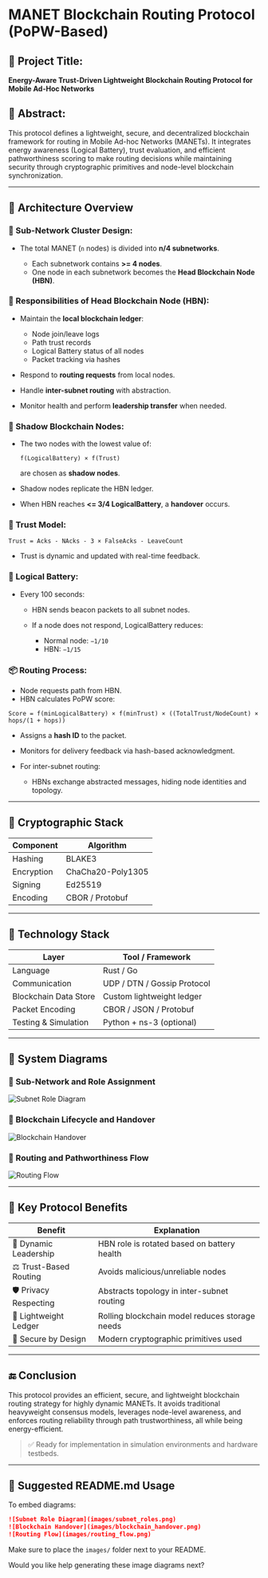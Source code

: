 # MANET Blockchain Routing Protocol (PoPW-Based)

## 📌 Project Title:

**Energy-Aware Trust-Driven Lightweight Blockchain Routing Protocol for Mobile Ad-Hoc Networks**

## 📘 Abstract:

This protocol defines a lightweight, secure, and decentralized blockchain framework for routing in Mobile Ad-hoc Networks (MANETs). It integrates energy awareness (Logical Battery), trust evaluation, and efficient pathworthiness scoring to make routing decisions while maintaining security through cryptographic primitives and node-level blockchain synchronization.

---

## 🧱 Architecture Overview

### 🔷 Sub-Network Cluster Design:

* The total MANET (`n` nodes) is divided into **n/4 subnetworks**.

  * Each subnetwork contains **>= 4 nodes**.
  * One node in each subnetwork becomes the **Head Blockchain Node (HBN)**.

### 🧠 Responsibilities of Head Blockchain Node (HBN):

* Maintain the **local blockchain ledger**:

  * Node join/leave logs
  * Path trust records
  * Logical Battery status of all nodes
  * Packet tracking via hashes
* Respond to **routing requests** from local nodes.
* Handle **inter-subnet routing** with abstraction.
* Monitor health and perform **leadership transfer** when needed.

### 👥 Shadow Blockchain Nodes:

* The two nodes with the lowest value of:

  `f(LogicalBattery) × f(Trust)`

  are chosen as **shadow nodes**.
* Shadow nodes replicate the HBN ledger.
* When HBN reaches **<= 3/4 LogicalBattery**, a **handover** occurs.

### 🔄 Trust Model:

```
Trust = Acks - NAcks - 3 × FalseAcks - LeaveCount
```

* Trust is dynamic and updated with real-time feedback.

### 🔋 Logical Battery:

* Every 100 seconds:

  * HBN sends beacon packets to all subnet nodes.
  * If a node does not respond, LogicalBattery reduces:

    * Normal node: `−1/10`
    * HBN: `−1/15`

### 📦 Routing Process:

* Node requests path from HBN.
* HBN calculates PoPW score:

```
Score = f(minLogicalBattery) × f(minTrust) × ((TotalTrust/NodeCount) × hops/(1 + hops))
```

* Assigns a **hash ID** to the packet.
* Monitors for delivery feedback via hash-based acknowledgment.
* For inter-subnet routing:

  * HBNs exchange abstracted messages, hiding node identities and topology.

---

## 🔐 Cryptographic Stack

| Component  | Algorithm         |
| ---------- | ----------------- |
| Hashing    | BLAKE3            |
| Encryption | ChaCha20-Poly1305 |
| Signing    | Ed25519           |
| Encoding   | CBOR / Protobuf   |

---

## 🔧 Technology Stack

| Layer                 | Tool / Framework            |
| --------------------- | --------------------------- |
| Language              | Rust / Go                   |
| Communication         | UDP / DTN / Gossip Protocol |
| Blockchain Data Store | Custom lightweight ledger   |
| Packet Encoding       | CBOR / JSON / Protobuf      |
| Testing & Simulation  | Python + ns-3 (optional)    |

---

## 📐 System Diagrams

### 🔸 Sub-Network and Role Assignment

![Subnet Role Diagram](images/subnet_roles.png)

### 🔸 Blockchain Lifecycle and Handover

![Blockchain Handover](images/blockchain_handover.png)

### 🔸 Routing and Pathworthiness Flow

![Routing Flow](images/routing_flow.png)

---

## 🧠 Key Protocol Benefits

| Benefit                | Explanation                                    |
| ---------------------- | ---------------------------------------------- |
| 🔄 Dynamic Leadership  | HBN role is rotated based on battery health    |
| ⚖️ Trust-Based Routing | Avoids malicious/unreliable nodes              |
| 🛡️ Privacy Respecting | Abstracts topology in inter-subnet routing     |
| 💾 Lightweight Ledger  | Rolling blockchain model reduces storage needs |
| 🔐 Secure by Design    | Modern cryptographic primitives used           |

---

## 🔚 Conclusion

This protocol provides an efficient, secure, and lightweight blockchain routing strategy for highly dynamic MANETs. It avoids traditional heavyweight consensus models, leverages node-level awareness, and enforces routing reliability through path trustworthiness, all while being energy-efficient.

> ✅ Ready for implementation in simulation environments and hardware testbeds.

---

## 📁 Suggested README.md Usage

To embed diagrams:

```markdown
![Subnet Role Diagram](images/subnet_roles.png)
![Blockchain Handover](images/blockchain_handover.png)
![Routing Flow](images/routing_flow.png)
```

Make sure to place the `images/` folder next to your README.

Would you like help generating these image diagrams next?
